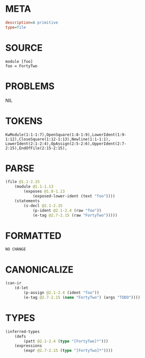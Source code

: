 # META
~~~ini
description=A primitive
type=file
~~~
# SOURCE
~~~roc
module [foo]
foo = FortyTwo
~~~
# PROBLEMS
NIL
# TOKENS
~~~zig
KwModule(1:1-1:7),OpenSquare(1:8-1:9),LowerIdent(1:9-1:12),CloseSquare(1:12-1:13),Newline(1:1-1:1),
LowerIdent(2:1-2:4),OpAssign(2:5-2:6),UpperIdent(2:7-2:15),EndOfFile(2:15-2:15),
~~~
# PARSE
~~~clojure
(file @1.1-2.15
	(module @1.1-1.13
		(exposes @1.8-1.13
			(exposed-lower-ident (text "foo"))))
	(statements
		(s-decl @2.1-2.15
			(p-ident @2.1-2.4 (raw "foo"))
			(e-tag @2.7-2.15 (raw "FortyTwo")))))
~~~
# FORMATTED
~~~roc
NO CHANGE
~~~
# CANONICALIZE
~~~clojure
(can-ir
	(d-let
		(p-assign @2.1-2.4 (ident "foo"))
		(e-tag @2.7-2.15 (name "FortyTwo") (args "TODO"))))
~~~
# TYPES
~~~clojure
(inferred-types
	(defs
		(patt @2.1-2.4 (type "[FortyTwo]*")))
	(expressions
		(expr @2.7-2.15 (type "[FortyTwo]*"))))
~~~
